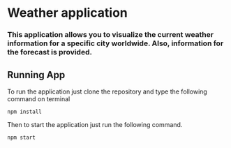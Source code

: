 # Weather application

### This application allows you to visualize the current weather information for a specific city worldwide. Also, information for the forecast is provided.

## Running App

To run the application just clone the repository and type the following command on terminal

```
npm install
```

Then to start the application just run the following command.

```
npm start
```
